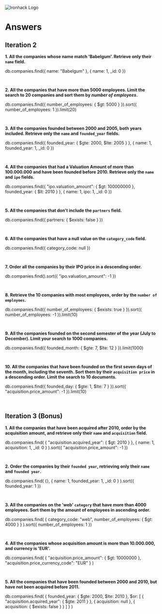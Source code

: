 ![Ironhack Logo](https://i.imgur.com/1QgrNNw.png)

# Answers

## Iteration 2

**1. All the companies whose name match 'Babelgum'. Retrieve only their `name` field.**

db.companies.find({ name: "Babelgum" }, { name: 1, _id: 0 })

<br>

**2. All the companies that have more than 5000 employees. Limit the search to 20 companies and sort them by *number of employees*.**

db.companies.find({ number_of_employees: { $gt: 5000 } }).sort({ number_of_employees: 1 }).limit(20)

<br>

**3. All the companies founded between 2000 and 2005, both years included. Retrieve only the `name` and `founded_year` fields.**

db.companies.find({ founded_year: { $gte: 2000, $lte: 2005 } }, { name: 1, founded_year: 1, _id: 0 })

<br>

**4. All the companies that had a Valuation Amount of more than 100.000.000 and have been founded before 2010. Retrieve only the `name` and `ipo` fields.**

db.companies.find({ "ipo.valuation_amount": { $gt: 100000000 }, founded_year: { $lt: 2010 } }, { name: 1, ipo: 1, _id: 0 })

<br>

**5. All the companies that don't include the `partners` field.**

db.companies.find({ partners: { $exists: false } })

<br>

**6. All the companies that have a null value on the `category_code` field.**

db.companies.find({ category_code: null })

<br>

**7. Order all the companies by their IPO price in a descending order.**

db.companies.find().sort({ "ipo.valuation_amount": -1 })

<br>

**8. Retrieve the 10 companies with most employees, order by the `number of employees`.**

db.companies.find({ number_of_employees: { $exists: true } }).sort({ number_of_employees: -1 }).limit(10)

<br>

**9. All the companies founded on the second semester of the year (July to December). Limit your search to 1000 companies.**

db.companies.find({ founded_month: { $gte: 7, $lte: 12 } }).limit(1000)

<br>

**10. All the companies that have been founded on the first seven days of the month, including the seventh. Sort them by their `acquisition price` in a descending order. Limit the search to 10 documents.**

db.companies.find({ founded_day: { $gte: 1, $lte: 7 } }).sort({ "acquisition.price_amount": -1 }).limit(10)

<br>

## Iteration 3 (Bonus)

**1. All the companies that have been acquired after 2010, order by the acquisition amount, and retrieve only their `name` and `acquisition` field.**

db.companies.find(
  { "acquisition.acquired_year": { $gt: 2010 } },
  { name: 1, acquisition: 1, _id: 0 }
).sort({ "acquisition.price_amount": -1 })

<br>

**2. Order the companies by their `founded year`, retrieving only their `name` and `founded year`.**

db.companies.find(
  {},
  { name: 1, founded_year: 1, _id: 0 }
).sort({ founded_year: 1 })

<br>

**3. All the companies on the 'web' `category` that have more than 4000 employees. Sort them by the amount of employees in ascending order.**

db.companies.find(
  { category_code: "web", number_of_employees: { $gt: 4000 } }
).sort({ number_of_employees: 1 })

<br>

**4. All the companies whose acquisition amount is more than 10.000.000, and currency is 'EUR'.**

db.companies.find(
  { 
    "acquisition.price_amount": { $gt: 10000000 },
    "acquisition.price_currency_code": "EUR"
  }
)

<br>

**5. All the companies that have been founded between 2000 and 2010, but have not been acquired before 2011.**

db.companies.find(
  {
    founded_year: { $gte: 2000, $lte: 2010 },
    $or: [
      { "acquisition.acquired_year": { $gte: 2011 } },
      { acquisition: null },
      { acquisition: { $exists: false } }
    ]
  }
)

<br>
